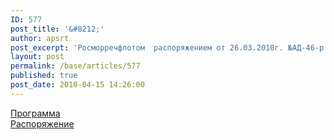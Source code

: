 ```yaml
---
ID: 577
post_title: '&#8212;'
author: apsrt
post_excerpt: 'Росморречфлотом  распоряжением от 26.03.2010г. №АД-46-р  утверждена  Программа категорий средств навигационного оборудования и сроков их работы, гарантированных габаритов судовых ходов, а также сроков работы судоходных гидротехнических сооружений в навигации 2010-2012 годов'
layout: post
permalink: /base/articles/577
published: true
post_date: 2010-04-15 14:26:00
---
```

<a href="http://www.apsrt.ru/docs/programma_vvp_2010-2012.xls">Программа</a><br />
<a href="http://www.apsrt.ru/docs/raspor_prav_2010.doc"> Распоряжение </a>